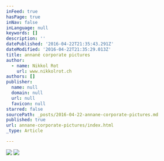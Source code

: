 ```yaml
---
inFeed: true
hasPage: true
inNav: false
inLanguage: null
keywords: []
description: ''
datePublished: '2016-04-22T21:35:43.291Z'
dateModified: '2016-04-22T21:35:29.013Z'
title: annané corporate pictures
author:
  - name: Nikkol Rot
    url: www.nikkolrot.ch
authors: []
publisher:
  name: null
  domain: null
  url: null
  favicon: null
starred: false
sourcePath: _posts/2016-04-22-annane-corporate-pictures.md
published: true
url: annane-corporate-pictures/index.html
_type: Article

---
```

![](https://the-grid-user-content.s3-us-west-2.amazonaws.com/2709a2a6-3d89-464c-8e52-03b79f612e66.jpg)
![](https://the-grid-user-content.s3-us-west-2.amazonaws.com/4bd28067-c541-40dd-b978-8d1a1fcda21c.jpg)